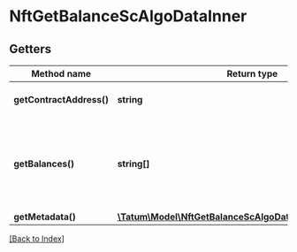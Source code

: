 # NftGetBalanceScAlgoDataInner

## Getters

Method name | Return type | Description | Notes
------------ | ------------- | ------------- | -------------
**getContractAddress()** | **string** | The asset ID (the ID of the NFT) | [optional]
**getBalances()** | **string[]** | The array returning <code>1</code> to indicate that the NFT with the specified ID exists | [optional]
**getMetadata()** | [**\Tatum\Model\NftGetBalanceScAlgoDataInnerMetadataInner[]**](NftGetBalanceScAlgoDataInnerMetadataInner.md) |  | [optional]

[[Back to Index]](../index.md)
